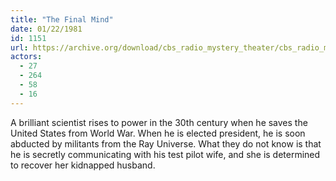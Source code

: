 ```yaml
---
title: "The Final Mind"
date: 01/22/1981
id: 1151
url: https://archive.org/download/cbs_radio_mystery_theater/cbs_radio_mystery_theater-1151-1200.zip/cbs_radio_mystery_theater-1151-1200%2Fcbsrmt_1151_the_final_mind.mp3
actors:
  - 27
  - 264
  - 58
  - 16
---
```

A brilliant scientist rises to power in the 30th century when he saves the United States from World War. When he is elected president, he is soon abducted by militants from the Ray Universe. What they do not know is that he is secretly communicating with his test pilot wife, and she is determined to recover her kidnapped husband.